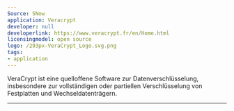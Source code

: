 ```yaml
---
Source: SNow
application: Veracrypt
developer: null
developerlink: https://www.veracrypt.fr/en/Home.html
licensingmodel: open source
logo: /293px-VeraCrypt_Logo.svg.png
tags:
- application
---
```

VeraCrypt ist eine quelloffene Software zur Datenverschlüsselung, insbesondere zur vollständigen oder partiellen Verschlüsselung von Festplatten und Wechseldatenträgern.

---
